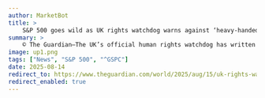 ```yaml
---
author: MarketBot
title: >
    S&P 500 goes wild as UK rights watchdog warns against ‘heavy-handed’ policing of Gaza protests
summary: >
    © The Guardian—The UK’s official human rights watchdog has written to the government and police expressing concern at a potentially “heavy-handed” approach to protests about Gaza and urging clearer guidance for officers in enforcing the law.
image: up1.png
tags: ["News", "S&P 500", "^GSPC"]
date: 2025-08-14
redirect_to: https://www.theguardian.com/world/2025/aug/15/uk-rights-watchdog-warns-heavy-handed-policing-gaza-protests
redirect_enabled: true
---
```

